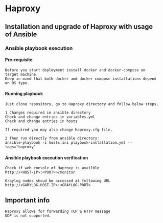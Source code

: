 # Haproxy

## Installation and upgrade of Haproxy with usage of Ansible 

### Ansible playbook execution

#### Pre-requisite
```
Before you start deployment install docker and docker-compose on target machine.
Keep in mind that both docker and docker-compose installations depend on OS type.
```

#### Running playbook
```
Just clone repository, go to Haproxy directory and follow below steps.

1 Changes required in ansible directory
Check and change entries in variables.yml 
Check and change entries in hosts

If required you may also change haproxy.cfg file.

2 Then run directly from ansible directory:
ansible-playbook -i hosts.ini playbook-installation.yml --tags="haproxy"
```

#### Ansible playbook execution verification

```
Check if web console of Haproxy is availble
http://<HOST-IP>:<PORT>>/monitor

Graylog nodes shoud be accessed at following URL
http://<GARYLOG-HOST-IP>:<GRAYLOG-PORT>
```

## Important info
```
Haproxy allows for forwarding TCP & HTTP message
UDP is not supported.
```